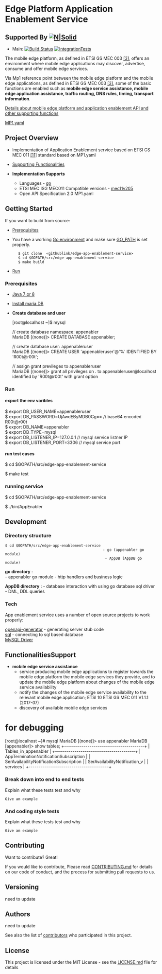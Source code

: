 # Edge Platform Application Enablement Service

## Supported By [![N|Solid](https://www.nokia.com/sites/default/files/styles/original/public/media/nokia_logo_blue.png)](https://networks.nokia.com/)


* Main: [![Build Status](https://travis-ci.org/joemccann/dillinger.svg?branch=master)](https://travis-ci.org/joemccann/dillinger) [![IntegrationTests](https://travis-ci.org/joemccann/dillinger.svg?branch=master)](https://travis-ci.org/swagger-api/swagger-codegen)

The mobile edge platform, as defined in ETSI GS MEC 003 [[3]](https://www.etsi.org/deliver/etsi_gs/mec/001_099/003/01.01.01_60/gs_mec003v010101p.pdf), offers an environment where mobile edge applications may discover, advertise, consume and offer mobile edge services.

Via Mp1 reference point between the mobile edge platform and the mobile edge applications, as defined in ETSI GS MEC 003 [[3]](https://www.etsi.org/deliver/etsi_gs/mec/001_099/003/01.01.01_60/gs_mec003v010101p.pdf), some of the  basic functions are enabled such as **mobile edge service assistance, mobile edge application assistance, traffic routing, DNS rules, timing, transport information**.

[Details about mobile edge platform and application enablement API and other supporting functions](https://www.etsi.org/deliver/etsi_gs/MEC/001_099/011/01.01.01_60/gs_mec011v010101p.pdf)

[MP1.yaml](https://forge.etsi.org/gitlab/mec/gs011-app-enablement-api)


## Project Overview

* Implementation of Application Enablement service based on ETSI GS MEC 011 [[11]](https://www.etsi.org/deliver/etsi_gs/MEC/001_099/011/01.01.01_60/gs_mec011v010101p.pdf) standard based on MP1.yaml

* [Supporting Functionalities](#FunctionalitiesSupport)

* **Implementation Supports**
   * Languages - [go](https://golang.org/)
   * ETSI MEC ISG MEC011 Compatible versions - [mec11v205](https://forge.etsi.org/gitlab/mec/gs011-app-enablement-api/raw/mec11v205-swagger2/Mp1.yaml)
   * Open API Specification 2.0 MP1.yaml



## Getting Started

If you want to build from source:

* [Prerequisites](#Prerequisites)

* You have a working [Go environment](https://golang.org/doc/install) and make sure [GO_PATH](https://github.com/golang/go/wiki/SettingGOPATH) is set properly.
```
      $ git clone  <githublink/edge-app-enablement-service>
      $ cd $GOPATH/src/edge-app-enablement-service
      $ make build
```
* [Run](#Run)

### Prerequisites

* [Java 7 or 8](http://java.oracle.com/)
* [Install maria DB](https://mariadb.com/kb/en/library/mariadb-package-repository-setup-and-usage/)

* **Create database and user**

  [root@localhost ~]$ mysql

  // create database namespace: appenabler\
  MariaDB [(none)]> CREATE DATABASE appenabler;

  // create database user: appenableruser\
  MariaDB [(none)]> CREATE USER 'appenableruser'@'%' IDENTIFIED BY 'R00t@r00t';

  // assign grant previleges to appenableruser\
  MariaDB [(none)]> grant all privileges on *.* to appenableruser@localhost identified by 'R00t@r00t' with grant option


### Run
#### export the env varibles

$ export DB_USER_NAME=appenableruser \
$ export DB_PASSWORD=UjAwdEByMDB0Cg== // base64 encoded R00t@r00t\
$ export DB_NAME=appenabler\
$ export DB_TYPE=mysql\
$ export DB_LISTENER_IP=127.0.0.1 // mysql service listner IP\
$ export DB_LISTENER_PORT=3306 // mysql service port

#### run test cases
$ cd $GOPATH/src/edge-app-enablement-service

$ make test

### running service
$ cd $GOPATH/src/edge-app-enablement-service

$ ./bin/AppEnabler

## Development

### Directory structure
```
$ cd $GOPATH/src/edge-app-enablement-service  
                                             - go (appenabler go module)
                                              - AppDB (AppDB go module)
```

**go directory** :  
            - appenabler go module
            - http handlers and business logic
            
**AppDB directory** :
            - database interaction with using go database sql driver
            - DML, DDL queries






### Tech
App enablement service uses a number of open source projects to work properly:

[openapi-generator](https://github.com/OpenAPITools/openapi-generator) - generating server stub code\
[sql](https://github.com/golang/go/tree/master/src/database/sql) - connecting to sql based database \
[MySQL Driver](https://github.com/go-sql-driver/mysql)



## FunctionalitiesSupport 
   * **mobile edge service assistance**
      * service producing mobile edge applications to register towards the mobile edge platform the
mobile edge services they provide, and to update the mobile edge platform about changes of the mobile
edge service availability
      * notify the changes of the mobile edge service availability to the relevant mobile edge application; ETSI 10 ETSI GS MEC 011 V1.1.1 (2017-07)
      * discovery of available mobile edge services

# for debugging
[root@localhost ~]# mysql
MariaDB [(none)]> use appenabler
MariaDB [appenabler]> show tables;
+-----------------------------------------+
| Tables_in_appenabler                    |
+-----------------------------------------+
| AppTerminationNotificationSubscription  |
| SerAvailabilityNotificationSubscription |
| SerAvailabilityNotification_v           |
| services                                |
+-----------------------------------------+

### Break down into end to end tests

Explain what these tests test and why

```
Give an example
```

### And coding style tests

Explain what these tests test and why

```
Give an example
```

## Contributing

Want to contribute? Great!

If you would like to contribute, Please read [CONTRIBUTING.md](https://gist.github.com/PurpleBooth/b24679402957c63ec426) for details on our code of conduct, and the process for submitting pull requests to us.

## Versioning
 
 need to update

## Authors

need to update

See also the list of [contributors](https://github.com/your/project/contributors) who participated in this project.

## License

This project is licensed under the MIT License - see the [LICENSE.md](LICENSE.md) file for details

